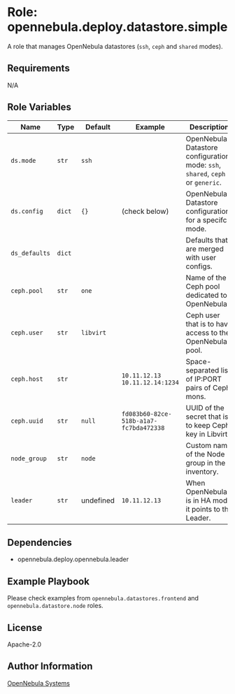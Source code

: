 Role: opennebula.deploy.datastore.simple
========================================

A role that manages OpenNebula datastores (`ssh`, `ceph` and `shared` modes).

Requirements
------------

N/A

Role Variables
--------------

| Name          | Type   | Default   | Example                                | Description                                                                    |
|---------------|--------|-----------|----------------------------------------|--------------------------------------------------------------------------------|
| `ds.mode`     | `str`  | `ssh`     |                                        | OpenNebula Datastore configuration mode: `ssh`, `shared`, `ceph` or `generic`. |
| `ds.config`   | `dict` | `{}`      | (check below)                          | OpenNebula Datastore configuration for a specifc mode.                         |
| `ds_defaults` | `dict` |           |                                        | Defaults that are merged with user configs.                                    |
| `ceph.pool`   | `str`  | `one`     |                                        | Name of the Ceph pool dedicated to OpenNebula.                                 |
| `ceph.user`   | `str`  | `libvirt` |                                        | Ceph user that is to have access to the OpenNebula's pool.                     |
| `ceph.host`   | `str`  |           | `10.11.12.13 10.11.12.14:1234`         | Space-separated list of IP:PORT pairs of Ceph mons.                            |
| `ceph.uuid`   | `str`  | `null`    | `fd083b60-82ce-518b-a1a7-fc7bda472338` | UUID of the secret that is to keep Ceph key in Libvirt.                        |
| `node_group`  | `str`  | `node`    |                                        | Custom name of the Node group in the inventory.                                |
| `leader`      | `str`  | undefined | `10.11.12.13`                          | When OpenNebula is in HA mode it points to the Leader.                         |

Dependencies
------------

- opennebula.deploy.opennebula.leader

Example Playbook
----------------

Please check examples from `opennebula.datastores.frontend` and `opennebula.datastore.node` roles.

License
-------

Apache-2.0

Author Information
------------------

[OpenNebula Systems](https://opennebula.io/)
